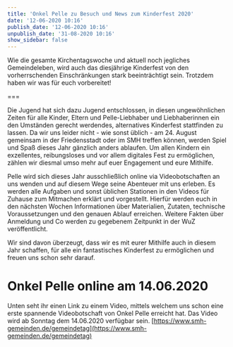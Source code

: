 ```yaml
---
title: 'Onkel Pelle zu Besuch und News zum Kinderfest 2020'
date: '12-06-2020 10:16'
publish_date: '12-06-2020 10:16'
unpublish_date: '31-08-2020 10:16'
show_sidebar: false
---
```


Wie die gesamte Kirchentagswoche und aktuell noch jegliches Gemeindeleben, wird auch das diesjährige Kinderfest von den vorherrschenden Einschränkungen stark beeinträchtigt sein. Trotzdem haben wir was für euch vorbereitet!

===

Die Jugend hat sich dazu Jugend entschlossen, in diesen ungewöhnlichen Zeiten für alle Kinder, Eltern und Pelle-Liebhaber und Liebhaberinnen ein den Umständen gerecht werdendes, alternatives Kinderfest stattfinden zu lassen.
Da wir uns leider nicht - wie sonst üblich - am 24. August gemeinsam in der Friedensstadt oder im SMH treffen können, werden Spiel und Spaß dieses Jahr gänzlich anders ablaufen. Um allen Kindern ein exzellentes, reibungsloses und vor allem digitales Fest zu ermöglichen, zählen wir diesmal umso mehr auf euer Engagement und eure Mithilfe.

Pelle wird sich dieses Jahr ausschließlich online via Videobotschaften an uns wenden und auf diesem Wege seine Abenteuer mit uns erleben.
Es werden alle Aufgaben und sonst üblichen Stationen in den Videos für Zuhause zum Mitmachen erklärt und vorgestellt. Hierfür werden euch in den nächsten Wochen Informationen über Materialien, Zutaten, technische Voraussetzungen und den genauen Ablauf erreichen. Weitere Fakten über Anmeldung und Co werden zu gegebenem Zeitpunkt in der WuZ veröffentlicht.

Wir sind davon überzeugt, dass wir es mit eurer Mithilfe auch in diesem Jahr schaffen, für alle ein fantastisches Kinderfest zu ermöglichen und freuen uns schon sehr darauf.

# Onkel Pelle online am 14.06.2020
Unten seht ihr einen Link zu einem Video, mittels welchem uns schon eine erste spannende Videobotschaft von Onkel Pelle erreicht hat. Das Video wird ab Sonntag dem 14.06.2020 verfügbar sein.
[https://www.smh-gemeinden.de/gemeindetag](https://www.smh-gemeinden.de/gemeindetag)
